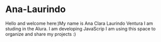 # Ana-Laurindo
Hello and welcome here:)My name is Ana Clara Laurindo Ventura
I am studing in the Alura.
I am developing JavaScrip
I am using this space to organize and share  my projects :)
